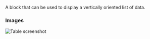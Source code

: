 A block that can be used to display a vertically oriented list of data.

### Images

![Table screenshot](https://gitlab.com/appsemble/appsemble/-/raw/0.29.11/config/assets/list.png)
